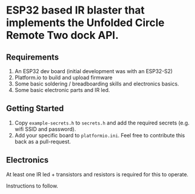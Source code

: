 # ESP32 based IR blaster that implements the Unfolded Circle Remote Two dock API.

## Requirements

1. An ESP32 dev board (initial development was with an ESP32-S2)
2. Platform.io to build and upload firmware
3. Some basic soldering / breadboarding skills and electronics basics.
4. Some basic electronic parts and IR led.


## Getting Started

1. Copy ``example-secrets.h`` to ``secrets.h`` and add the required secrets (e.g. wifi SSID and password).
2. Add your specific board to ``platformio.ini``. Feel free to contribute this back as a pull-request. 

## Electronics

At least one IR led + transistors and resistors is required for this to operate.

Instructions to follow.